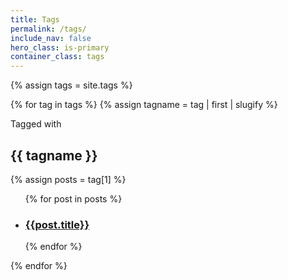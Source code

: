 ```yaml
---
title: Tags
permalink: /tags/
include_nav: false
hero_class: is-primary
container_class: tags
---
```


<script>
  Haack.ready(() => {
    const tag = window.location.hash
    if(tag) {
        let tagElement = document.getElementById(`tag-${tag.substring(1)}`)
        if (tagElement) {
          tagElement.style.display = 'block'
        }
    }
    else {
      // Let's just show them all
      const tags = document.querySelectorAll('.tags .tag-list')
      for (var tagElement of tags) {
        if (tagElement) {
          tagElement.style.display = 'block'
        }
      }
    }
  })
</script>

{% assign tags = site.tags %}

{% for tag in tags %}
  {% assign tagname = tag | first | slugify %}
<div id="tag-{{ tagname }}" class="tag-list">
  <span class="meta">Tagged with</span>
  <h2>{{ tagname }}</h2>
  {% assign posts = tag[1] %}
  <ul>
  {% for post in posts %}
    <li>
      <h3 class="title"><a href="{{ post.url }}">{{post.title}}</a></h3>
    </li>
  {% endfor %}
  </ul>
</div>
{% endfor %}
